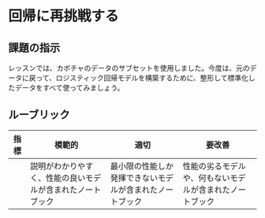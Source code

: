 # 回帰に再挑戦する

## 課題の指示

レッスンでは、カボチャのデータのサブセットを使用しました。今度は、元のデータに戻って、ロジスティック回帰モデルを構築するために、整形して標準化したデータをすべて使ってみましょう。

## ルーブリック

| 指標 | 模範的                                                               | 適切                                                     | 要改善                                           |
| -------- | ----------------------------------------------------------------------- | ------------------------------------------------------------ | ----------------------------------------------------------- |
|          | 説明がわかりやすく、性能の良いモデルが含まれたノートブック| 最小限の性能しか発揮できないモデルが含まれたノートブック | 性能の劣るモデルや、何もないモデルが含まれたノートブック |
